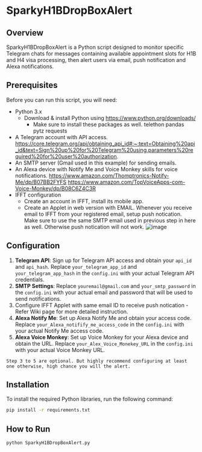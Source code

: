 # SparkyH1BDropBoxAlert

## Overview
SparkyH1BDropBoxAlert is a Python script designed to monitor specific Telegram chats for messages containing available appointment slots for H1B and H4 visa processing, then alert users via email, push notification and Alexa notifications.

## Prerequisites
Before you can run this script, you will need:
- Python 3.x
  - Download & install Python using https://www.python.org/downloads/
    - Make sure to install these packages as well. 
        telethon
        pandas
        pytz
        requests
- A Telegram account with API access.
  https://core.telegram.org/api/obtaining_api_id#:~:text=Obtaining%20api_id&text=Sign%20up%20for%20Telegram%20using,parameters%20required%20for%20user%20authorization.
- An SMTP server (Gmail used in this example) for sending emails.
- An Alexa device with Notify Me and Voice Monkey skills for voice notifications.
  https://www.amazon.com/Thomptronics-Notify-Me/dp/B07BB2FYFS
  https://www.amazon.com/TopVoiceApps-com-Voice-Monkey/dp/B08C6Z4C3R
-  IFFT configuration
    - Create an account in IFFT, install its mobile app.
    - Create an Applet in web version with EMAIL. Whenever you receive email to IFFT from your registered email, setup push notication. Make sure to use the same SMTP email used in previous step in here as well. Otherwise push notication will not work. 
   ![image](https://github.com/CodeWithCJ/SparkyH1BDropBoxAlert/assets/151883488/549a3fb6-23eb-4bdd-a299-eb6dd773dd84)



## Configuration
1. **Telegram API**: Sign up for Telegram API access and obtain your `api_id` and `api_hash`. Replace `your_telegram_app_id` and `your_telegram_app_hash` in the `config.ini` with your actual Telegram API credentials.
2. **SMTP Settings**: Replace `youremail@gmail.com` and `your_smtp_password` in the `config.ini` with your actual email and password that will be used to send notifications.
3. Configure IFFT Applet with same email ID to receive push notication - Refer Wiki page for more detailed instruction. 
4. **Alexa Notify Me**: Set up Alexa Notify Me and obtain your access code. Replace `your_Alexa_notifify_me_access_code` in the `config.ini` with your actual Notify Me access code.
5. **Alexa Voice Monkey**: Set up Voice Monkey for your Alexa device and obtain the URL. Replace `your_Alex_Voice_Monekey_URL` in the `config.ini` with your actual Voice Monkey URL.

```
Step 3 to 5 are optional. But highly recommend configuring at least one otherwise, high chance you will the alert.
```

## Installation
To install the required Python libraries, run the following command:
```bash
pip install -r requirements.txt
```

## How to Run
```bash
python SparkyH1BDropBoxAlert.py
```
